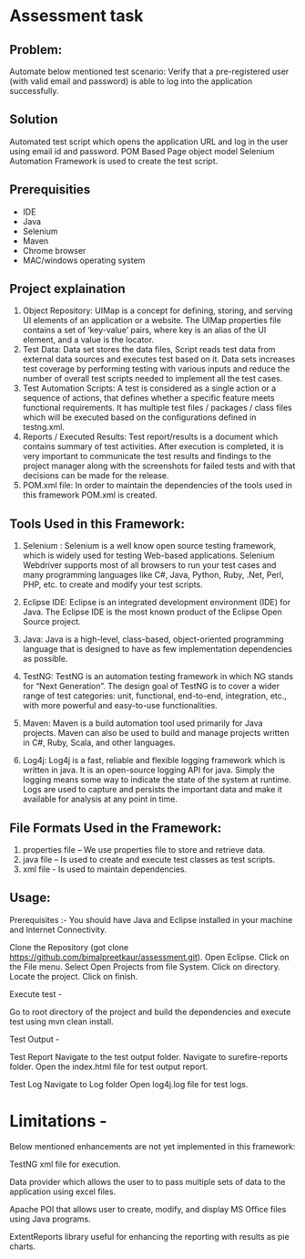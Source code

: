 # Assessment task

## Problem:

Automate below mentioned test scenario:
Verify that a pre-registered user (with valid email and password) is able to log into the application successfully.

## Solution

Automated test script which opens the application URL and log in the user using email id and password.
POM Based Page object model Selenium Automation Framework is used to create the test script.

## Prerequisities

- IDE
- Java
- Selenium
- Maven
- Chrome browser
- MAC/windows operating system

## Project explaination
1. Object Repository:
UIMap is a concept for defining, storing, and serving UI elements of an application or a website. The UIMap properties file contains a set of ‘key-value’ pairs, where key is an alias of the UI element, and a value is the locator.
2. Test Data:
Data set stores the data files, Script reads test data from external data sources and executes test based on it. Data sets increases test coverage by performing testing with various inputs and reduce the number of overall test scripts needed to implement all the test cases.
3. Test Automation Scripts:
A test is considered as a single action or a sequence of actions, that defines whether a specific feature meets functional requirements. It has multiple test files / packages / class files which will be executed based on the configurations defined in testng.xml.
4. Reports / Executed Results:
Test report/results is a document which contains summary of test activities. After execution is completed, it is very important to communicate the test results and findings to the project manager along with the screenshots for failed tests and with that decisions can be made for the release.
6. POM.xml file: In order to maintain the dependencies of the tools used in this framework POM.xml is created.


## Tools Used in this Framework:

1. Selenium :
Selenium is a well know open source testing framework, which is widely used for testing Web-based applications. Selenium Webdriver supports most of all browsers to run your test cases and many programming languages like C#, Java, Python, Ruby, .Net, Perl, PHP, etc. to create and modify your test scripts.

2. Eclipse IDE:
Eclipse is an integrated development environment (IDE) for Java. The Eclipse IDE is the most known product of the Eclipse Open Source project.

3. Java:
Java is a high-level, class-based, object-oriented programming language that is designed to have as few implementation dependencies as possible. 

4. TestNG:
TestNG is an automation testing framework in which NG stands for “Next Generation”. The design goal of TestNG is to cover a wider range of test categories: unit, functional, end-to-end, integration, etc., with more powerful and easy-to-use functionalities.

5. Maven:
Maven is a build automation tool used primarily for Java projects. Maven can also be used to build and manage projects written in C#, Ruby, Scala, and other languages. 

6. Log4j:
Log4j is a fast, reliable and flexible logging framework which is written in java. It is an open-source logging API for java. Simply the logging means some way to indicate the state of the system at runtime. Logs are used to capture and persists the important data and make it available for analysis at any point in time.

## File Formats Used in the Framework:
1. properties file – We use properties file to store and retrieve data.
2. java file – Is used to create and execute test classes as test scripts.
3. xml file - Is used to maintain dependencies.

## Usage:

Prerequisites :-
You should have Java and Eclipse installed in your machine and Internet Connectivity.

Clone the Repository (got clone https://github.com/bimalpreetkaur/assessment.git).
Open Eclipse.
Click on the File menu.
Select Open Projects from file System.
Click on directory.
Locate the project.
Click on finish.

Execute test -

Go to root directory of the project and build the dependencies and execute test using mvn clean install.

Test Output -

Test Report
Navigate to the test output folder.
Navigate to surefire-reports folder.
Open the index.html file for test output report.

Test Log
Navigate to Log folder
Open log4j.log file for test logs.
   
 
# Limitations -

Below mentioned enhancements are not yet implemented in this framework:

TestNG xml file for execution.

Data provider which allows the user to to pass multiple sets of data to the application using excel files.

Apache POI that allows user to create, modify, and display MS Office files using Java programs.

ExtentReports library useful for enhancing the reporting with results as pie charts.

 
       
  
